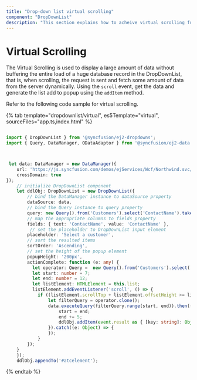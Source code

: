 ```yaml
---
title: "Drop-down list virtual scrolling"
component: "DropDownList"
description: "This section explains how to acheive virtual scrolling functionality in DropDownList control."
---
```


# Virtual Scrolling

The Virtual Scrolling is used to display a large amount of data without buffering the entire load of a huge database record in the DropDownList, that is, when scrolling, the request is sent and fetch some amount of data from the server dynamically. Using the `scroll` event, get the data and generate the list add to popup using the `addItem` method.

Refer to the following code sample for virtual scrolling.

{% tab template="dropdownlist/virtual", es5Template="virtual", sourceFiles="app.ts,index.html" %}

```typescript

import { DropDownList } from '@syncfusion/ej2-dropdowns';
import { Query, DataManager, ODataAdaptor } from '@syncfusion/ej2-data';



 let data: DataManager = new DataManager({
    url: 'https://js.syncfusion.com/demos/ejServices/Wcf/Northwind.svc/',
    crossDomain: true
});
    // initialize DropDownList component
    let ddlObj: DropDownList = new DropDownList({
        // bind the DataManager instance to dataSource property
        dataSource: data,
        // bind the Query instance to query property
        query: new Query().from('Customers').select('ContactName').take(7),
        // map the appropriate columns to fields property
        fields: { text: 'ContactName', value: 'ContactName' },
         // set the placeholder to DropDownList input element
        placeholder: 'Select a customer',
        // sort the resulted items
        sortOrder: 'Ascending',
        // set the height of the popup element
        popupHeight: '200px',
        actionComplete: function (e: any) {
          let operator: Query =  new Query().from('Customers').select('ContactName');
          let start: number = 7;
          let end: number = 12;
          let listElement: HTMLElement = this.list;
          listElement.addEventListener('scroll', () => {
            if ((listElement.scrollTop + listElement.offsetHeight >= listElement.scrollHeight)) {
                let filterQuery = operator.clone();
                data.executeQuery(filterQuery.range(start, end)).then((event: any) => {
                    start = end;
                    end += 5;
                    ddlObj.addItem(event.result as { [key: string]: Object }[]);
                }).catch((e: Object) => {
                });
            }
        });
    }
    });
    ddlObj.appendTo('#atcelement');

```

{% endtab %}
